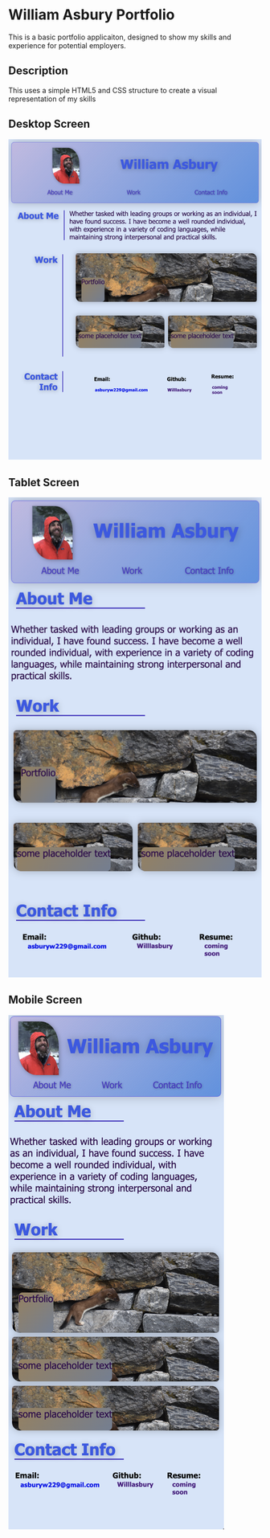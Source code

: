 # William Asbury Portfolio

This is a basic portfolio applicaiton, designed to show my skills and experience for 
potential employers.

## Description

This uses a simple HTML5 and CSS structure to create a visual representation of my skills


## Desktop Screen
![photo of William's Portfolio at desktop size](./assests/images/desktop-view.png "Will's Portfolio")

## Tablet Screen
![photo of William's Portfolio at tablet size](./assests/images/tablet-view.png "Will's Portfolio")

## Mobile Screen
![photo of William's Portfolio at mobile size](./assests/images/mobile-view.png "Will's Portfolio")